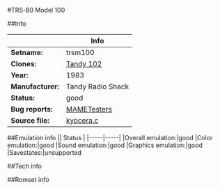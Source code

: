 #TRS-80 Model 100

##Info

||Info|
|-----|-----|
|**Setname:**|trsm100
|**Clones:**|[Tandy 102](tandy102.md)
|**Year:**|1983
|**Manufacturer:**|Tandy Radio Shack
|**Status:**|good
|**Bug reports:**|[MAMETesters](http://mametesters.org/view_all_set.php?type=1&temporary=y&search=kyocera.c)
|**Source file:**|[kyocera.c](https://github.com/mamedev/mame/blob/master/src/mess/drivers/kyocera.c)

##Emulation info
|| Status |
|-----|-----|
|Overall emulation:|good
|Color emulation:|good
|Sound emulation:|good
|Graphics emulation:|good
|Savestates:|unsupported

##Tech info

##Romset info

<!--- START OF EDITED COMMENT DO NOT TOUCH TEXT ABOVE-->
